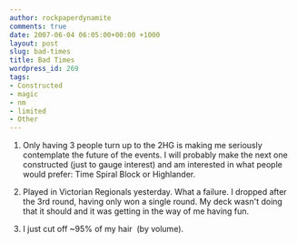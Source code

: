 ```yaml
---
author: rockpaperdynamite
comments: true
date: 2007-06-04 06:05:00+00:00 +1000
layout: post
slug: bad-times
title: Bad Times
wordpress_id: 269
tags:
- Constructed
- magic
- nm
- limited
- Other
---
```


1) Only having 3 people turn up to the 2HG is making me seriously contemplate the future of the events. I will probably make the next one constructed (just to gauge interest) and am interested in what people would prefer: Time Spiral Block or Highlander.

2) Played in Victorian Regionals yesterday. What a failure. I dropped after the 3rd round, having only won a single round. My deck wasn't doing that it should and it was getting in the way of me having fun.

3) I just cut off ~95% of my hair  (by volume).
